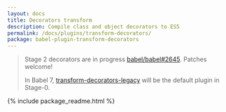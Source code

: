 ```yaml
---
layout: docs
title: Decorators transform
description: Compile class and object decorators to ES5
permalink: /docs/plugins/transform-decorators/
package: babel-plugin-transform-decorators
---
```


<blockquote class="babel-callout babel-callout-warning">
  <p>
    Stage 2 decorators are in progress <a href="https://github.com/babel/babel/issues/2645">babel/babel#2645</a>. Patches welcome!
  </p>
  <p>
    In Babel 7, <a href="https://github.com/loganfsmyth/babel-plugin-transform-decorators-legacy">transform-decorators-legacy</a> will be the default plugin in Stage-0.
  </p>
</blockquote>

{% include package_readme.html %}
